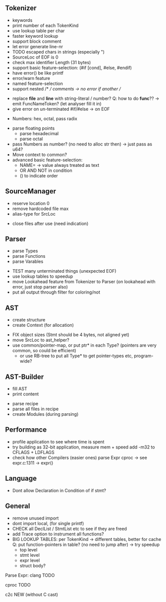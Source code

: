 
## Tokenizer
+ keywords
+ print number of each TokenKind
+ use lookup table per char
+ faster keyword lookup
+ support block comment
+ let error generate line-nr
+ TODO escaped chars in strings (especially \")
+ SourceLoc of EOF is 0
+ check max identifier Length (31 bytes)
+ support basic feature-selection: (#if [cond], #else, #endif)
+ have error() be like printf
+ error/warn feature
+ named feature-selection
+ support nested /* */ comments -> no error if another /*
- replace __file__ and __line__ with string-literal / number?
    Q: how to do __func__??
        -> emit FuncNameToken? (let analyser fill it in)
- give error on un-terminated #if/#else -> on EOF
+ Numbers: hex, octal, pass radix
- parse floating points
    - parse hexadecimal
    + parse octal
- pass Numbers as number? (no need to alloc str then) -> just pass as u64?
- Move context to common?
- advanced basic feature-selection:
    - NAME=<value> -> value always treated as text
    - OR AND NOT in condition
    - () to indicate order

## SourceManager
+ reserve location 0
+ remove hardcoded file max
+ alias-type for SrcLoc
- close files after use (need indication)

## Parser
+ parse Types
+ parse Functions
+ parse Varables
- TEST many unterminated things (unexpected EOF)
- use lookup tables to speedup
- move Lookahead feature from Tokenizer to Parser (on lookahead with error, just stop parser also)
- put all output through filter for coloring/not

## AST
+ create structure
+ create Context (for allocation)
- FIX object sizes (Stmt should be 4 bytes, not aligned yet)
- move SrcLoc to ast_helper?
- use common/pointer-map, or put ptr* in each Type? (pointers are very common, so could be efficient)
    - or use RB-tree to put all Type* to get pointer-types etc, program-wide?

## AST-Builder
+ fill AST
+ print content
- parse recipe
- parse all files in recipe
- create Modules (during parsing)

## Performance
- profile application to see where time is spent
- try building as 32-bit application, measure mem + speed
    add -m32 to CFLAGS + LDFLAGS
- check how other Compilers (easier ones) parse Expr
    cproc -> see expr.c:1311 -> expr()

## Language
- Dont allow Declaration in Condition of if stmt?

## General
- remove unused import
- dont import local, (for single printf)
- CHECK  all DeclList / StmtList etc to see if they are freed
- add Trace option to instrument all functions?
- BIG LOOKUP TABLES: per TokenKind
    -> different tables, better for cache
    Q: put function-pointers in table? (no need to jump after) -> try speedup
    - top level
    - stmt level
    - expr level
    - struct body?


Parse Expr:
clang
    TODO

cproc
    TODO

c2c
    NEW (without C cast)
